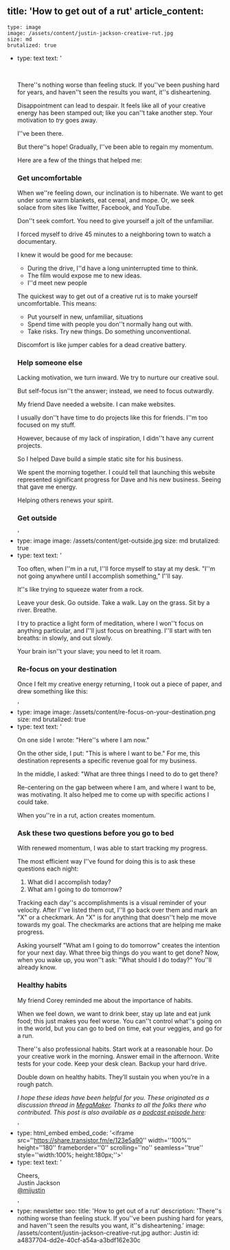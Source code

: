 title: 'How to get out of a rut'
article_content:
  -
    type: image
    image: /assets/content/justin-jackson-creative-rut.jpg
    size: md
    brutalized: true
  -
    type: text
    text: '<p><br></p><p>There''s nothing worse than feeling stuck. If you''ve been pushing hard for years, and haven''t seen the results you want, it''s disheartening.&nbsp;</p><p>Disappointment can lead to despair. It feels like all of your creative energy has been stamped out; like you can''t take another step. Your motivation to <i>try</i>&nbsp;goes away.</p><p>I''ve been there.</p><p>But there''s hope! Gradually, I''ve been able to regain my momentum.</p><p>Here are a few of the things that helped me:</p><h3>Get uncomfortable</h3><p>When we''re feeling down, our inclination is to hibernate. We want to get under some warm blankets, eat cereal, and mope. Or, we seek solace&nbsp;from sites like Twitter, Facebook, and YouTube.</p><p>Don''t seek comfort. You need to give yourself a jolt of the unfamiliar.</p><p>I forced myself to drive 45 minutes to a neighboring town to watch a documentary.</p><p>I knew it would be good for me because:</p><ul><li>During the drive, I''d have a long uninterrupted time to think.</li><li>The film would expose me to new ideas.</li><li>I''d meet new people</li></ul><p>The quickest way to get out of a creative rut is to make yourself uncomfortable. This means:</p><ul><li>Put yourself in new, unfamiliar, situations</li><li>Spend time with people you don''t normally hang out with.</li><li>Take risks. Try new things. Do something unconventional.</li></ul><p>Discomfort is like jumper cables for a dead creative battery.</p><h3><b>Help someone else</b></h3><p>Lacking motivation, we turn inward. We try to nurture our creative soul.</p><p>But self-focus isn''t the answer; instead, we need to focus outwardly.</p><p>My friend Dave needed a website. I can make websites.</p><p>I usually don''t have time to do projects like this for friends. I''m too focused on my stuff.</p><p>However, because of my lack of inspiration, I didn''t have any current projects.</p><p>So I helped Dave build a simple static site for his business.</p><p>We spent the morning together. I could tell that launching this website represented significant progress for Dave and his new business. Seeing that gave me energy.</p><p>Helping others renews your spirit.</p><h3>Get outside</h3>'
  -
    type: image
    image: /assets/content/get-outside.jpg
    size: md
    brutalized: true
  -
    type: text
    text: '<p>Too often, when I''m in a rut, I''ll force myself to stay at my desk. "I''m not going anywhere until I accomplish something," I''ll say.</p><p>It''s like trying to squeeze water from a rock.</p><p>Leave your desk. Go outside. Take a walk. Lay on the grass. Sit by a river. Breathe.</p><p>I try to practice a light form of meditation, where I won''t focus on anything particular, and I''ll just focus on breathing. I''ll start with ten breaths: in slowly, and out slowly.</p><p>Your brain isn''t your slave; you need to let it roam.</p><h3><b>Re-focus on your destination</b></h3><p>Once I felt my creative energy returning, I took out a piece of paper, and drew something like this:</p>'
  -
    type: image
    image: /assets/content/re-focus-on-your-destination.png
    size: md
    brutalized: true
  -
    type: text
    text: '<p>On one side I wrote: "Here''s where I am now."</p><p>On the other side, I put: "This is where I want to be." For me, this destination represents a&nbsp;specific revenue goal for my business.</p><p>In the middle, I asked: "What are three things I need to do to get there?</p><p>Re-centering on the gap between where I am, and where I want to be, was motivating. It also helped me to come up with specific actions I could take.</p><p>When you''re in a rut, action creates momentum.</p><h3><b>Ask these two questions before you go to bed</b></h3><p>With renewed momentum, I was able to start tracking my progress.</p><p>The most efficient way I''ve found for doing this is to ask these questions each night:</p><ol><li>What did I accomplish today?</li><li>What am I going to do tomorrow?</li></ol><p>Tracking each day''s accomplishments is a visual reminder of your velocity. After I''ve listed them out, I''ll go back over them and mark an "X" or a checkmark.&nbsp;An "X" is for anything that doesn''t help me move towards my goal. The checkmarks are actions that are helping me make progress.</p><p>Asking yourself "What am I going to do tomorrow" creates the intention for your next day. What three big things do you want to get done? Now, when you wake up, you won''t ask: "What should I do today?" You''ll already know.</p><h3>Healthy habits</h3><p>My friend Corey reminded me about the importance of habits.</p><p>When we feel down, we want to drink beer, stay up late and eat junk food; this just makes you feel worse. You can''t control what''s going on in the world, but you can go to bed on time, eat your veggies, and go for a run.</p><p>There''s also professional habits. Start work at a reasonable hour. Do your creative work in the morning. Answer email in the afternoon. Write tests for your code. Keep your desk clean. Backup your hard drive.</p><p>Double down on healthy habits. They’ll sustain you when you’re in a rough patch.</p><p><em>I hope these ideas have been helpful for you. These originated as a discussion thread in <a href="https://megamaker.co/club">MegaMaker</a>. Thanks to all the folks there who contributed. This post is&nbsp;also available as a <a href="https://podcast.megamaker.co/episodes/043-how-do-you-get-out-of-a-creative-rut">podcast episode here</a>:</em></p>'
  -
    type: html_embed
    embed_code: '<iframe src=''https://share.transistor.fm/e/123e5a90'' width=''100%'' height=''180'' frameborder=''0'' scrolling=''no'' seamless=''true'' style=''width:100%; height:180px;''></iframe>'
  -
    type: text
    text: '<p>Cheers,<br>Justin Jackson<br><a href="https://twitter.com/mijustin">@mijustin</a></p>'
  -
    type: newsletter
seo:
  title: 'How to get out of a rut'
  description: 'There''s nothing worse than feeling stuck. If you''ve been pushing hard for years, and haven''t seen the results you want, it''s disheartening.'
  image: /assets/content/justin-jackson-creative-rut.jpg
author: Justin
id: a4837704-dd2e-40cf-a54a-a3bdf162e30c
